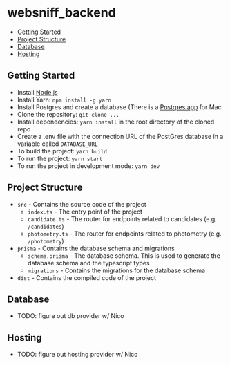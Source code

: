 # websniff_backend

- [Getting Started](#getting-started)
- [Project Structure](#project-structure)
- [Database](#database)
- [Hosting](#hosting)

## Getting Started

- Install [Node.js](https://nodejs.org/en/download/)
- Install Yarn: `npm install -g yarn`
- Install Postgres and create a database (There is a [Postgres.app](https://postgresapp.com/) for Mac
- Clone the repository: `git clone ...`
- Install dependencies: `yarn install` in the root directory of the cloned repo
- Create a .env file with the connection URL of the PostGres database in a variable called `DATABASE_URL`
- To build the project: `yarn build`
- To run the project: `yarn start`
- To run the project in development mode: `yarn dev`

## Project Structure

- `src` - Contains the source code of the project
  - `index.ts` - The entry point of the project
  - `candidate.ts` - The router for endpoints related to candidates (e.g. `/candidates`)
  - `photometry.ts` - The router for endpoints related to photometry (e.g. `/photometry`)
- `prisma` - Contains the database schema and migrations
  - `schema.prisma` - The database schema. This is used to generate the database schema and the typescript types
  - `migrations` - Contains the migrations for the database schema
- `dist` - Contains the compiled code of the project

## Database

- TODO: figure out db provider w/ Nico

## Hosting

- TODO: figure out hosting provider w/ Nico
